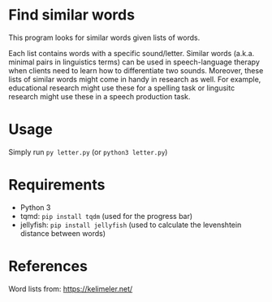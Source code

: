 # Find similar words

This program looks for similar words given lists of words.

Each list contains words with a specific sound/letter.
Similar words (a.k.a. minimal pairs in linguistics terms) can be used in speech-language therapy when clients need to learn how to differentiate two sounds.
Moreover, these lists of similar words might come in handy in research as well.
For example, educational research might use these for a spelling task or lingusitc research might use these in a speech production task.

# Usage

Simply run `py letter.py` (or `python3 letter.py`)

# Requirements

* Python 3
* tqmd: `pip install tqdm` (used for the progress bar)
* jellyfish: `pip install jellyfish` (used to calculate the levenshtein distance between words)

# References

Word lists from: https://kelimeler.net/

